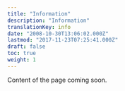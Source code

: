 ```yaml
---
title: "Information"
description: "Information"
translationKey: info
date: "2008-10-30T13:06:02.000Z"
lastmod: "2017-11-23T07:25:41.000Z"
draft: false
toc: true
weight: 1
---
```


Content of the page coming soon.
